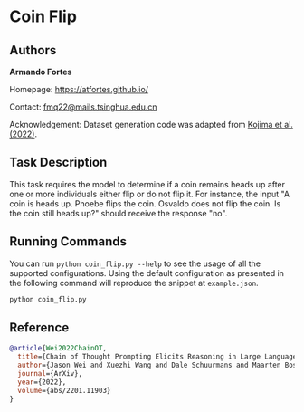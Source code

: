 # Coin Flip

## Authors

**Armando Fortes**

Homepage: https://atfortes.github.io/

Contact: fmq22@mails.tsinghua.edu.cn

Acknowledgement: Dataset generation code was adapted from [Kojima et al. (2022)](https://github.com/kojima-takeshi188/zero_shot_cot/blob/main/create_dataset_for_symbolic_reasoning.py).

## Task Description

This task requires the model to determine if a coin remains heads up after one or more individuals either flip or do not flip it. For instance, the input "A coin is heads up. Phoebe flips the coin. Osvaldo does not flip the coin. Is the coin still heads up?" should receive the response "no".

## Running Commands

You can run `python coin_flip.py --help` to see the usage of all the supported configurations. Using the default configuration as presented in the following command will reproduce the snippet at `example.json`. 

```bash
python coin_flip.py 
```

## Reference
```bibtex
@article{Wei2022ChainOT,
  title={Chain of Thought Prompting Elicits Reasoning in Large Language Models},
  author={Jason Wei and Xuezhi Wang and Dale Schuurmans and Maarten Bosma and Ed Huai-hsin Chi and Quoc Le and Denny Zhou},
  journal={ArXiv},
  year={2022},
  volume={abs/2201.11903}
}
```

